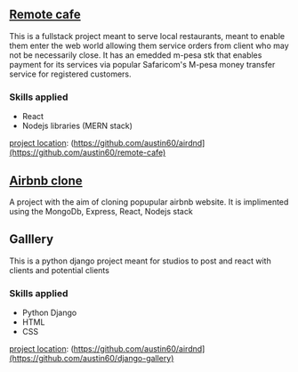 

## [Remote cafe](https://brilliant-manatee-25defd.netlify.app/)
This is a fullstack project meant to serve local restaurants, meant to enable them enter the web world allowing them service orders from client who may not be necessarily close. It has an emedded m-pesa stk that enables payment for its services via popular Safaricom's M-pesa money transfer service for registered customers.

### Skills applied
* React
* Nodejs libraries (MERN stack)

[project location]: (https://github.com/austin60/airdnd](https://github.com/austin60/remote-cafe)


## [Airbnb clone](https://sprightly-cannoli-5bf619.netlify.app/)
A project with the aim of cloning popupular airbnb website. It is implimented using the MongoDb, Express, React, Nodejs stack

[project location]: (https://github.com/austin60/airdnd)

## Galllery
This is a python django project meant for studios to post and react with clients and potential clients

### Skills applied
* Python Django
* HTML
* CSS  

[project location]: (https://github.com/austin60/airdnd](https://github.com/austin60/django-gallery)
